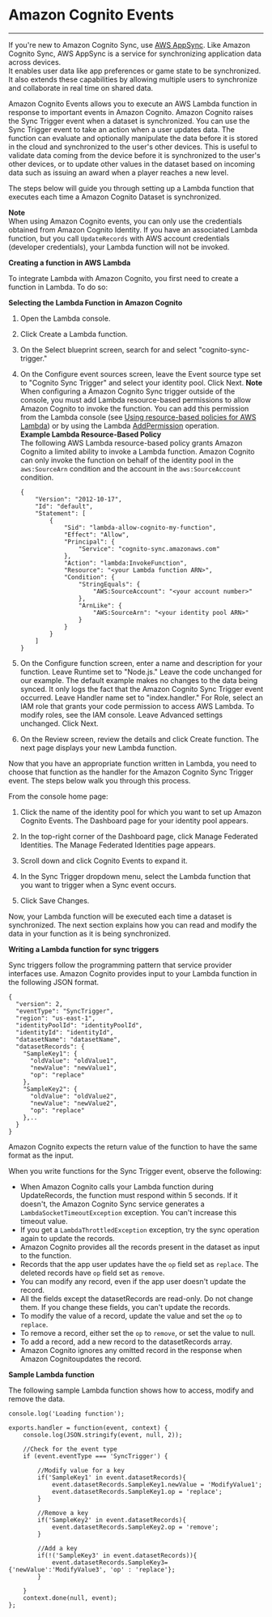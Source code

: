 # Amazon Cognito Events<a name="cognito-events"></a>

****  
If you're new to Amazon Cognito Sync, use [AWS AppSync](https://aws.amazon.com/appsync/)\. Like Amazon Cognito Sync, AWS AppSync is a service for synchronizing application data across devices\.  
It enables user data like app preferences or game state to be synchronized\. It also extends these capabilities by allowing multiple users to synchronize and collaborate in real time on shared data\.

Amazon Cognito Events allows you to execute an AWS Lambda function in response to important events in Amazon Cognito\. Amazon Cognito raises the Sync Trigger event when a dataset is synchronized\. You can use the Sync Trigger event to take an action when a user updates data\. The function can evaluate and optionally manipulate the data before it is stored in the cloud and synchronized to the user's other devices\. This is useful to validate data coming from the device before it is synchronized to the user's other devices, or to update other values in the dataset based on incoming data such as issuing an award when a player reaches a new level\.

The steps below will guide you through setting up a Lambda function that executes each time a Amazon Cognito Dataset is synchronized\.

**Note**  
When using Amazon Cognito events, you can only use the credentials obtained from Amazon Cognito Identity\. If you have an associated Lambda function, but you call `UpdateRecords` with AWS account credentials \(developer credentials\), your Lambda function will not be invoked\.

**Creating a function in AWS Lambda**

To integrate Lambda with Amazon Cognito, you first need to create a function in Lambda\. To do so:

**Selecting the Lambda Function in Amazon Cognito**

1. Open the Lambda console\.

1. Click Create a Lambda function\.

1. On the Select blueprint screen, search for and select "cognito\-sync\-trigger\."

1. On the Configure event sources screen, leave the Event source type set to "Cognito Sync Trigger" and select your identity pool\. Click Next\.
**Note**  
When configuring a Amazon Cognito Sync trigger outside of the console, you must add Lambda resource\-based permissions to allow Amazon Cognito to invoke the function\. You can add this permission from the Lambda console \(see [Using resource\-based policies for AWS Lambda](https://docs.aws.amazon.com/lambda/latest/dg/access-control-resource-based.html)\) or by using the Lambda [AddPermission](https://docs.aws.amazon.com/lambda/latest/dg/API_AddPermission.html) operation\.  
**Example Lambda Resource\-Based Policy**  
The following AWS Lambda resource\-based policy grants Amazon Cognito a limited ability to invoke a Lambda function\. Amazon Cognito can only invoke the function on behalf of the identity pool in the `aws:SourceArn` condition and the account in the `aws:SourceAccount` condition\.  

   ```
   {
       "Version": "2012-10-17",
       "Id": "default",
       "Statement": [
           {
               "Sid": "lambda-allow-cognito-my-function",
               "Effect": "Allow",
               "Principal": {
                   "Service": "cognito-sync.amazonaws.com"
               },
               "Action": "lambda:InvokeFunction",
               "Resource": "<your Lambda function ARN>",
               "Condition": {
                   "StringEquals": {
                       "AWS:SourceAccount": "<your account number>"
                   },
                   "ArnLike": {
                       "AWS:SourceArn": "<your identity pool ARN>"
                   }
               }
           }
       ]
   }
   ```

1. On the Configure function screen, enter a name and description for your function\. Leave Runtime set to "Node\.js\." Leave the code unchanged for our example\. The default example makes no changes to the data being synced\. It only logs the fact that the Amazon Cognito Sync Trigger event occurred\. Leave Handler name set to "index\.handler\." For Role, select an IAM role that grants your code permission to access AWS Lambda\. To modify roles, see the IAM console\. Leave Advanced settings unchanged\. Click Next\.

1. On the Review screen, review the details and click Create function\. The next page displays your new Lambda function\.

Now that you have an appropriate function written in Lambda, you need to choose that function as the handler for the Amazon Cognito Sync Trigger event\. The steps below walk you through this process\.

From the console home page:

1. Click the name of the identity pool for which you want to set up Amazon Cognito Events\. The Dashboard page for your identity pool appears\.

1. In the top\-right corner of the Dashboard page, click Manage Federated Identities\. The Manage Federated Identities page appears\.

1. Scroll down and click Cognito Events to expand it\.

1. In the Sync Trigger dropdown menu, select the Lambda function that you want to trigger when a Sync event occurs\.

1. Click Save Changes\.

Now, your Lambda function will be executed each time a dataset is synchronized\. The next section explains how you can read and modify the data in your function as it is being synchronized\.

**Writing a Lambda function for sync triggers**

Sync triggers follow the programming pattern that service provider interfaces use\. Amazon Cognito provides input to your Lambda function in the following JSON format\.

```
{
  "version": 2,
  "eventType": "SyncTrigger",
  "region": "us-east-1",
  "identityPoolId": "identityPoolId",
  "identityId": "identityId",
  "datasetName": "datasetName",
  "datasetRecords": {
    "SampleKey1": {
      "oldValue": "oldValue1",
      "newValue": "newValue1",
      "op": "replace"
    },
    "SampleKey2": {
      "oldValue": "oldValue2",
      "newValue": "newValue2",
      "op": "replace"
    },..
  }
}
```

Amazon Cognito expects the return value of the function to have the same format as the input\.

When you write functions for the Sync Trigger event, observe the following:
+ When Amazon Cognito calls your Lambda function during UpdateRecords, the function must respond within 5 seconds\. If it doesn't, the Amazon Cognito Sync service generates a `LambdaSocketTimeoutException` exception\. You can't increase this timeout value\.
+ If you get a `LambdaThrottledException` exception, try the sync operation again to update the records\.
+ Amazon Cognito provides all the records present in the dataset as input to the function\.
+ Records that the app user updates have the `op` field set as `replace`\. The deleted records have `op` field set as `remove`\.
+ You can modify any record, even if the app user doesn't update the record\.
+ All the fields except the datasetRecords are read\-only\. Do not change them\. If you change these fields, you can't update the records\.
+ To modify the value of a record, update the value and set the `op` to `replace`\.
+ To remove a record, either set the `op` to `remove`, or set the value to null\.
+ To add a record, add a new record to the datasetRecords array\.
+ Amazon Cognito ignores any omitted record in the response when Amazon Cognitoupdates the record\.

**Sample Lambda function**

The following sample Lambda function shows how to access, modify and remove the data\.

```
console.log('Loading function');

exports.handler = function(event, context) {
    console.log(JSON.stringify(event, null, 2));

    //Check for the event type
    if (event.eventType === 'SyncTrigger') {

        //Modify value for a key
        if('SampleKey1' in event.datasetRecords){
            event.datasetRecords.SampleKey1.newValue = 'ModifyValue1';
            event.datasetRecords.SampleKey1.op = 'replace';
        }

        //Remove a key
        if('SampleKey2' in event.datasetRecords){
            event.datasetRecords.SampleKey2.op = 'remove';
        }

        //Add a key
        if(!('SampleKey3' in event.datasetRecords)){
            event.datasetRecords.SampleKey3={'newValue':'ModifyValue3', 'op' : 'replace'};
        }

    }
    context.done(null, event);
};
```